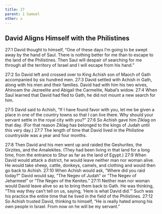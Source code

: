 ```yaml
---
title: 27
parent: 1 Samuel
other: x
---
```



## David Aligns Himself with the Philistines

<a name="27:1">27:1</a> David thought to himself, “One of these days I’m going to be swept away by the hand of Saul. There is nothing better for me than to escape to the land of the Philistines. Then Saul will despair of searching for me through all the territory of Israel and I will escape from his hand.”

<a name="27:2">27:2</a> So David left and crossed over to King Achish son of Maoch of Gath accompanied by six hundred men. <a name="27:3">27:3</a> David settled with Achish in Gath, along with his men and their families. David had with him his two wives, Ahinoam the Jezreelite and Abigail the Carmelite, Nabal’s widow. <a name="27:4">27:4</a> When Saul learned that David had fled to Gath, he did not mount a new search for him.

<a name="27:5">27:5</a> David said to Achish, “If I have found favor with you, let me be given a place in one of the country towns so that I can live there. Why should your servant settle in the royal city with you?” <a name="27:6">27:6</a> So Achish gave him Ziklag on that day. (For that reason Ziklag has belonged to the kings of Judah until this very day.) <a name="27:7">27:7</a> The length of time that David lived in the Philistine countryside was a year and four months.

<a name="27:8">27:8</a> Then David and his men went up and raided the Geshurites, the Girzites, and the Amalekites. (They had been living in that land for a long time, from the entrance to Shur as far as the land of Egypt.) <a name="27:9">27:9</a> When David would attack a district, he would leave neither man nor woman alive. He would take sheep, cattle, donkeys, camels, and clothing and would then go back to Achish. <a name="27:10">27:10</a> When Achish would ask, “Where did you raid today?” David would say, “The Negev of Judah” or “The Negev of Jeharmeel” or “The Negev of the Kenites.” <a name="27:11">27:11</a> Neither man nor woman would David leave alive so as to bring them back to Gath. He was thinking, “This way they can’t tell on us, saying, ‘Here is what David did.’” Such was his practice the entire time that he lived in the field of the Philistines. <a name="27:12">27:12</a> So Achish trusted David, thinking to himself, “He is really hated among his own people in Israel. From now on he will be my servant.”
